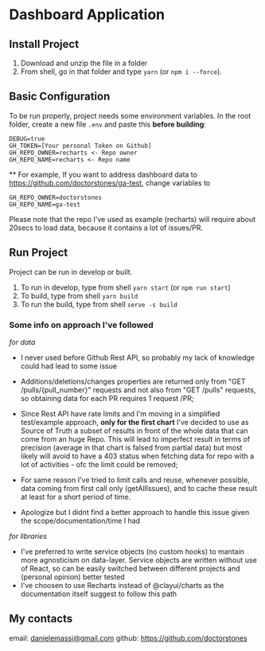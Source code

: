 # Dashboard Application

## Install Project

1. Download and unzip the file in a folder
2. From shell, go in that folder and type
   `yarn` (or `npm i --force`).

## Basic Configuration

To be run properly, project needs some environment variables.
In the root folder, create a new file `.env` and paste this **before building**:

```
DEBUG=true
GH_TOKEN=[Your personal Token on Github]
GH_REPO_OWNER=recharts <- Repo owner
GH_REPO_NAME=recharts <- Repo name
```

\*\*
For example, If you want to address dashboard data to https://github.com/doctorstones/ga-test, change variables to

```
GH_REPO_OWNER=doctorstones
GH_REPO_NAME=ga-test
```
Please note that the repo I've used as example (recharts) will require about 20secs to load data, because it contains a lot of issues/PR.

## Run Project

Project can be run in develop or built.

1. To run in develop, type from shell `yarn start` (or `npm run start`)
1. To build, type from shell `yarn build`
1. To run the build, type from shell `serve -s build`


### Some info on approach I've followed

*for data*
- I never used before Github Rest API, so probably my lack of knowledge could had lead to some issue
- Additions/deletions/changes properties are returned only from "GET /pulls/{pull_number}" requests and not also from "GET /pulls" requests, so obtaining data for each PR requires 1 request /PR;

- Since Rest API have rate limits and I'm moving in a simplified test/example approach, **only for the first chart** I've decided to use as Source of Truth a subset of results in front of the whole data that can come from an huge Repo. 
This will lead to imperfect result in terms of precision (average in that chart is falsed from partial data) but most likely will avoid to have a 403 status when fetching data for repo with a lot of activities - ofc the limit could be removed;

- For same reason I've tried to limit calls and reuse, whenever possible, data coming from first call only (getAllIssues), and to cache these result at least for a short period of time.

- Apologize but I didnt find a better approach to handle this issue given the scope/documentation/time I had

*for libraries*
- I've preferred to write service objects (no custom hooks) to mantain more agnosticism on data-layer. Service objects are written without use of React, so can be easily switched between different projects and (personal opinion) better tested
- I've choosen to use Recharts instead of @clayui/charts as the documentation itself suggest to follow this path

## My contacts

email: danielemassi@gmail.com
github: https://github.com/doctorstones